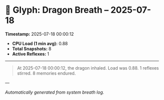 # 🐉 Glyph: Dragon Breath – 2025-07-18

**Timestamp:** 2025-07-18 00:00:12

- **CPU Load (1 min avg):** 0.88
- **Total Snapshots:** 8
- **Active Reflexes:** 1

---

> At 2025-07-18 00:00:12, the dragon inhaled. Load was 0.88. 1 reflexes stirred. 8 memories endured.

—

_Automatically generated from system breath log._
